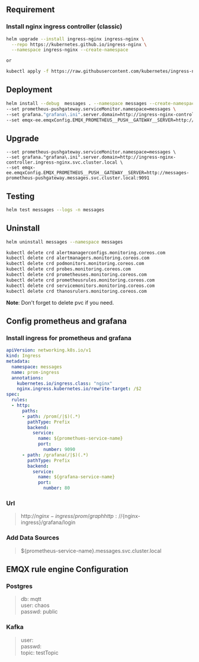 ## Requirement
### Install nginx ingress controller (classic)
```bash
helm upgrade --install ingress-nginx ingress-nginx \
  --repo https://kubernetes.github.io/ingress-nginx \
  --namespace ingress-nginx --create-namespace

or

kubectl apply -f https://raw.githubusercontent.com/kubernetes/ingress-nginx/controller-v1.1.0/deploy/static/provider/cloud/deploy.yaml
```

## Deployment
```bash
helm install --debug  messages . --namespace messages --create-namespace \
--set prometheus-pushgateway.serviceMonitor.namespace=messages \
--set grafana."grafana\.ini".server.domain=http://ingress-nginx-controller.ingress-nginx.svc.cluster.local \
--set emqx-ee.emqxConfig.EMQX_PROMETHEUS__PUSH__GATEWAY__SERVER=http://messages-prometheus-pushgateway.messages.svc.cluster.local:9091
```

## Upgrade
```helm upgrade --debug  messages . --namespace messages --create-namespace \
--set prometheus-pushgateway.serviceMonitor.namespace=messages \
--set grafana."grafana\.ini".server.domain=http://ingress-nginx-controller.ingress-nginx.svc.cluster.local \
--set emqx-ee.emqxConfig.EMQX_PROMETHEUS__PUSH__GATEWAY__SERVER=http://messages-prometheus-pushgateway.messages.svc.cluster.local:9091
```


## Testing
```bash
helm test messages --logs -n messages
```

## Uninstall
```bash
helm uninstall messages --namespace messages

kubectl delete crd alertmanagerconfigs.monitoring.coreos.com
kubectl delete crd alertmanagers.monitoring.coreos.com
kubectl delete crd podmonitors.monitoring.coreos.com
kubectl delete crd probes.monitoring.coreos.com
kubectl delete crd prometheuses.monitoring.coreos.com
kubectl delete crd prometheusrules.monitoring.coreos.com
kubectl delete crd servicemonitors.monitoring.coreos.com
kubectl delete crd thanosrulers.monitoring.coreos.com
```
**Note**: Don't forget to delete pvc if you need.

## Config prometheus and grafana
### Install ingress for prometheus and grafana
```yaml
apiVersion: networking.k8s.io/v1
kind: Ingress
metadata:
  namespace: messages
  name: prom-ingress
  annotations:
    kubernetes.io/ingress.class: "nginx"
    nginx.ingress.kubernetes.io/rewrite-target: /$2
spec:
  rules:
  - http:
      paths:
      - path: /prom(/|$)(.*)
        pathType: Prefix
        backend:
          service:
            name: ${promethues-service-name}
            port:
              number: 9090
      - path: /grafana(/|$)(.*)
        pathType: Prefix
        backend:
          service:
            name: ${grafana-service-name}
            port:
              number: 80
```

### Url
> http://${nginx-ingress}/prom/graph  
http://${nginx-ingress}/grafana/login

### Add Data Sources
> ${prometheus-service-name}.messages.svc.cluster.local

## EMQX rule engine Configuration
### Postgres
> db: mqtt  
user: chaos  
passwd: public

### Kafka
> user:  
passwd:  
topic: testTopic
